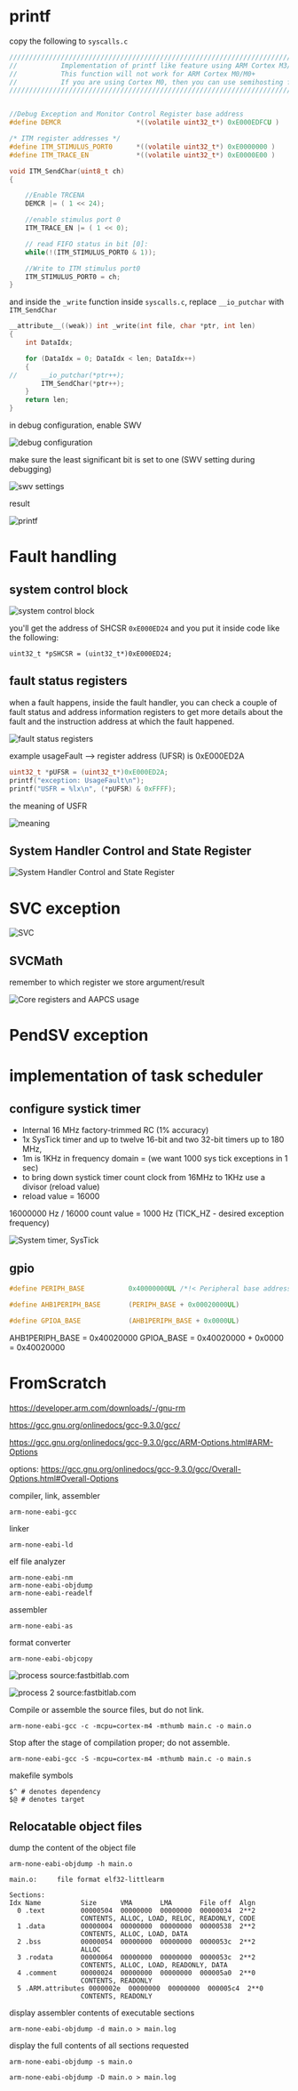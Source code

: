 # printf

copy the following to `syscalls.c`

```c
/////////////////////////////////////////////////////////////////////////////////////////////////////////
//           Implementation of printf like feature using ARM Cortex M3/M4/ ITM functionality
//           This function will not work for ARM Cortex M0/M0+
//           If you are using Cortex M0, then you can use semihosting feature of openOCD
/////////////////////////////////////////////////////////////////////////////////////////////////////////


//Debug Exception and Monitor Control Register base address
#define DEMCR                   *((volatile uint32_t*) 0xE000EDFCU )

/* ITM register addresses */
#define ITM_STIMULUS_PORT0   	*((volatile uint32_t*) 0xE0000000 )
#define ITM_TRACE_EN          	*((volatile uint32_t*) 0xE0000E00 )

void ITM_SendChar(uint8_t ch)
{

	//Enable TRCENA
	DEMCR |= ( 1 << 24);

	//enable stimulus port 0
	ITM_TRACE_EN |= ( 1 << 0);

	// read FIFO status in bit [0]:
	while(!(ITM_STIMULUS_PORT0 & 1));

	//Write to ITM stimulus port0
	ITM_STIMULUS_PORT0 = ch;
}
```

and inside the `_write` function inside `syscalls.c`, replace `__io_putchar` with `ITM_SendChar`

```c
__attribute__((weak)) int _write(int file, char *ptr, int len)
{
	int DataIdx;

	for (DataIdx = 0; DataIdx < len; DataIdx++)
	{
//		__io_putchar(*ptr++);
		ITM_SendChar(*ptr++);
	}
	return len;
}
```

in debug configuration, enable SWV

![debug configuration](../images/Screenshot_2022-11-01_23-11-55.png)

make sure the least significant bit is set to one (SWV setting during debugging)

![swv settings](../images/Screenshot_2022-11-02_21-40-44.png)

result

![printf](../images/Screenshot_2022-11-01_23-13-33.png)

# Fault handling

## system control block

![system control block](../images/Screenshot_2022-11-01_22-29-49.png)

you'll get the address of SHCSR `0xE000ED24` and you put it inside code like the following:

```shell
uint32_t *pSHCSR = (uint32_t*)0xE000ED24;
```

## fault status registers

when a fault happens, inside the fault handler, you can check a couple of fault status and address information registers to get more details about the fault and the instruction address at which the fault happened.

![fault status registers](../images/Screenshot_2022-11-01_22-27-16.png)

example usageFault --> register address (UFSR) is 0xE000ED2A

```c
uint32_t *pUFSR = (uint32_t*)0xE000ED2A;
printf("exception: UsageFault\n");
printf("USFR = %lx\n", (*pUFSR) & 0xFFFF);
```

the meaning of USFR

![meaning](../images/Screenshot_2022-11-01_23-38-27.png)

## System Handler Control and State Register

![System Handler Control and State Register](../images/Screenshot_2022-11-01_22-27-48.png)

# SVC exception

![SVC](../images/Screenshot_2022-11-02_21-37-00.png)

## SVCMath

remember to which register we store argument/result

![Core registers and AAPCS usage](../images/Screenshot_2022-10-28_22-05-24.png)

# PendSV exception

# implementation of task scheduler

## configure systick timer

- Internal 16 MHz factory-trimmed RC (1% accuracy)
- 1x SysTick timer and up to twelve 16-bit and two 32-bit timers up to 180 MHz,
- 1m is 1KHz in frequency domain = (we want 1000 sys tick exceptions in 1 sec)
- to bring down systick timer count clock from 16MHz to 1KHz use a divisor (reload value)
- reload value = 16000

16000000 Hz / 16000 count value = 1000 Hz (TICK_HZ - desired exception frequency)

![System timer, SysTick](../images/Screenshot_2022-11-03_23-59-53.png)

## gpio

```c
#define PERIPH_BASE           0x40000000UL /*!< Peripheral base address in the alias region                                */

#define AHB1PERIPH_BASE       (PERIPH_BASE + 0x00020000UL)

#define GPIOA_BASE            (AHB1PERIPH_BASE + 0x0000UL)
```

AHB1PERIPH_BASE = 0x40020000
GPIOA_BASE = 0x40020000 + 0x0000 = 0x40020000

# FromScratch

https://developer.arm.com/downloads/-/gnu-rm

https://gcc.gnu.org/onlinedocs/gcc-9.3.0/gcc/

https://gcc.gnu.org/onlinedocs/gcc-9.3.0/gcc/ARM-Options.html#ARM-Options

options: https://gcc.gnu.org/onlinedocs/gcc-9.3.0/gcc/Overall-Options.html#Overall-Options

compiler, link, assembler

```shell
arm-none-eabi-gcc
```

linker

```shell
arm-none-eabi-ld
```

elf file analyzer

```
arm-none-eabi-nm
arm-none-eabi-objdump
arm-none-eabi-readelf
```

assembler

```shell
arm-none-eabi-as
```

format converter

```shell
arm-none-eabi-objcopy
```

![process](../images/Screenshot_2022-11-06_16-57-06.png)
source:fastbitlab.com

![process 2](../images/Screenshot_2022-11-06_16-58-35.png)
source:fastbitlab.com

Compile or assemble the source files, but do not link.

```shell
arm-none-eabi-gcc -c -mcpu=cortex-m4 -mthumb main.c -o main.o
```

Stop after the stage of compilation proper; do not assemble.

```shell
arm-none-eabi-gcc -S -mcpu=cortex-m4 -mthumb main.c -o main.s
```

makefile symbols

```
$^ # denotes dependency
$@ # denotes target
```

## Relocatable object files

dump the content of the object file

```shell
arm-none-eabi-objdump -h main.o

main.o:     file format elf32-littlearm

Sections:
Idx Name          Size      VMA       LMA       File off  Algn
  0 .text         00000504  00000000  00000000  00000034  2**2
                  CONTENTS, ALLOC, LOAD, RELOC, READONLY, CODE
  1 .data         00000004  00000000  00000000  00000538  2**2
                  CONTENTS, ALLOC, LOAD, DATA
  2 .bss          00000054  00000000  00000000  0000053c  2**2
                  ALLOC
  3 .rodata       00000064  00000000  00000000  0000053c  2**2
                  CONTENTS, ALLOC, LOAD, READONLY, DATA
  4 .comment      00000024  00000000  00000000  000005a0  2**0
                  CONTENTS, READONLY
  5 .ARM.attributes 0000002e  00000000  00000000  000005c4  2**0
                  CONTENTS, READONLY

```

display assembler contents of executable sections

```shell
arm-none-eabi-objdump -d main.o > main.log
```

display the full contents of all sections requested

```shell
arm-none-eabi-objdump -s main.o
```

```shell
arm-none-eabi-objdump -D main.o > main.log
```
